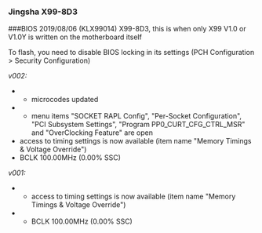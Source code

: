 ### Jingsha X99-8D3
###BIOS 2019/08/06 (KLX99014)
X99-8D3, this is when only X99 V1.0 or V1.0Y is written on the motherboard itself

To flash, you need to disable BIOS locking in its settings (PCH Configuration > Security Configuration)

*v002:*
* + microcodes updated
* + menu items "SOCKET RAPL Config", "Per-Socket Configuration", "PCI Subsystem Settings", "Program PP0_CURT_CFG_CTRL_MSR" and "OverClocking Feature" are open
* access to timing settings is now available (item name "Memory Timings & Voltage Override")
* BCLK 100.00MHz (0.00% SSC)

*v001:*
* + access to timing settings is now available (item name "Memory Timings & Voltage Override")
* + BCLK 100.00MHz (0.00% SSC)